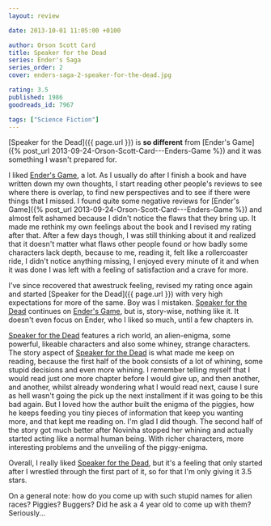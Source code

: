 ```yaml
---
layout: review

date: 2013-10-01 11:05:00 +0100

author: Orson Scott Card
title: Speaker for the Dead
series: Ender's Saga
series_order: 2
cover: enders-saga-2-speaker-for-the-dead.jpg

rating: 3.5
published: 1986
goodreads_id: 7967

tags: ["Science Fiction"]
---
```


[Speaker for the Dead]({{ page.url }}) is **so different** from [Ender's Game]({% post_url 2013-09-24-Orson-Scott-Card---Enders-Game %}) and it was something I wasn't prepared for.

<!--more-->

I liked [Ender's Game](2013-09-24-Orson-Scott-Card---Enders-Game.md), a lot. As I usually do after I finish a book and have written down my own thoughts, I start reading other people's reviews to see where there is overlap, to find new perspectives and to see if there were things that I missed.
I found quite some negative reviews for [Ender's Game]({% post_url 2013-09-24-Orson-Scott-Card---Enders-Game %}) and almost felt ashamed because I didn't notice the flaws that they bring up. It made me rethink my own feelings about the book and I revised my rating after that. After a few days though, I was still thinking about it and realized that it doesn't matter what flaws other people found or how badly some characters lack depth, because to me, reading it, felt like a rollercoaster ride, I didn't notice anything missing, I enjoyed every minute of it and when it was done I was left with a feeling of satisfaction and a crave for more.

I've since recovered that awestruck feeling, revised my rating once again and started [Speaker for the Dead]({{ page.url }}) with very high expectations for more of the same. Boy was I mistaken. [Speaker for the Dead]() continues on [Ender's Game](2013-09-24-Orson-Scott-Card---Enders-Game.md), but is, story-wise, nothing like it. It doesn't even focus on Ender, who I liked so much, until a few chapters in.

[Speaker for the Dead]() features a rich world, an alien-enigma, some powerful, likeable characters and also some whiney, strange characters. The story aspect of [Speaker for the Dead]() is what made me keep on reading, because the first half of the book consists of a lot of whining, some stupid decisions and even more whining. I remember telling myself that I would read just one more chapter before I would give up, and then another, and another, whilst already wondering what I would read next, cause I sure as hell wasn't going the pick up the next installment if it was going to be this bad again.
But I loved how the author built the enigma of the piggies, how he keeps feeding you tiny pieces of information that keep you wanting more, and that kept me reading on. I'm glad I did though. The second half of the story got much better <spoiler>after Novinha stopped her whining and actually started acting like a normal human being</spoiler>. With richer characters, more interesting problems and the unveiling of the piggy-enigma.

Overall, I really liked [Speaker for the Dead](), but it's a feeling that only started after I wrestled through the first part of it, so for that I'm only giving it 3.5 stars.

On a general note: how do you come up with such stupid names for alien races? Piggies? Buggers? Did he ask a 4 year old to come up with them? Seriously...
